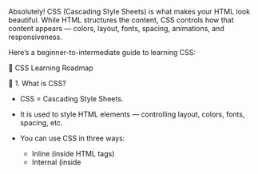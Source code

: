 Absolutely! CSS (Cascading Style Sheets) is what makes your HTML look beautiful. While HTML structures the content, CSS controls how that content appears — colors, layout, fonts, spacing, animations, and responsiveness.

Here’s a beginner-to-intermediate guide to learning CSS:

🧭 CSS Learning Roadmap

🔹 1. What is CSS?

* CSS = Cascading Style Sheets.
* It is used to style HTML elements — controlling layout, colors, fonts, spacing, etc.
* You can use CSS in three ways:

  * Inline (inside HTML tags)
  * Internal (inside <style> tag in HTML)
  * External (recommended): in a separate .css file

Example:

HTML:

```html
<p class="greeting">Hello World!</p>
```

CSS:

```css
.greeting {
  color: blue;
  font-size: 24px;
}
```

—

🔹 2. CSS Syntax & Selectors

CSS Rule Structure:

```css
selector {
  property: value;
}
```

Types of Selectors:

* Element selector: h1 { color: red; }
* Class selector: .menu { background: black; }
* ID selector: #header { height: 100px; }
* Grouping: h1, p { font-family: Arial; }
* Descendant: div p { font-size: 14px; }

—

🔹 3. Colors, Fonts, Text

🖌 Colors:

```css
color: red;
color: #FF0000;
color: rgb(255, 0, 0);
```

🎨 Fonts & Text:

```css
font-family: 'Arial', sans-serif;
font-size: 18px;
font-weight: bold;
line-height: 1.5;
text-align: center;
```

—

🔹 4. Box Model

Every HTML element is a box with:

* content
* padding
* border
* margin

Example:

```css
.box {
  padding: 10px;
  border: 2px solid black;
  margin: 20px;
}
```

—

🔹 5. Layout: Display, Flexbox, Grid

📐 Display:

* block (default for div, p)
* inline (default for span)
* inline-block
* none (hide element)

📦 Flexbox (1D layout):

```css
.container {
  display: flex;
  justify-content: space-between;
  align-items: center;
}
```

📊 CSS Grid (2D layout):

```css
.grid {
  display: grid;
  grid-template-columns: repeat(3, 1fr);
  gap: 20px;
}
```

—

🔹 6. Positioning

```css
position: static | relative | absolute | fixed | sticky;
top, bottom, left, right: <value>;
z-index: <number>;
```

Example:

```css
.banner {
  position: fixed;
  top: 0;
  width: 100%;
}
```

—

🔹 7. Transitions & Animations

Simple transition:

```css
.button {
  transition: background-color 0.3s ease;
}
```

Animation:

```css
@keyframes fade-in {
  from { opacity: 0; }
  to { opacity: 1; }
}

.box {
  animation: fade-in 1s ease-in;
}
```

—

🔹 8. Responsive Design

Use media queries to adapt layout on different screens:

```css
@media (max-width: 768px) {
  .menu {
    flex-direction: column;
  }
}
```

—

🔹 9. Organizing CSS

* Use external stylesheets (.css files)
* Keep class names meaningful
* Avoid over-specificity
* Follow naming conventions (BEM — Block\_\_Element--Modifier)

—

🧪 Tools & Resources to Learn CSS

* Live Practice: CodePen, JSFiddle, CSSBattle.dev
* Courses: FreeCodeCamp CSS, Scrimba, Coursera (HTML/CSS by University of Michigan)
* References: MDN CSS Docs (best for depth), W3Schools CSS

—

🧰 Want to Practice?

I can help you build mini projects like:

* Personal portfolio page
* Responsive landing page
* CSS grid photo gallery
* Animated button set

Would you like a beginner-friendly project to start with?
